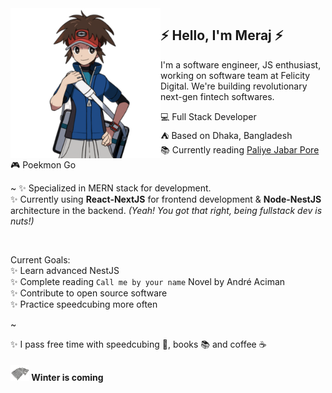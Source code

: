<img align="left" width="240" src="./img/meraj-coding-7.png"> 

## ⚡ Hello, I'm Meraj ⚡ 

I'm a software engineer, JS enthusiast, working on software team at Felicity Digital. We're building revolutionary next-gen fintech softwares. 

💻 Full Stack Developer <br> 
⛺ Based on Dhaka, Bangladesh <br>
📚 Currently reading [Paliye Jabar Pore](https://www.goodreads.com/book/show/44178337) <br> 
🎮 Poekmon Go <br> 

~
✨ Specialized in MERN stack for development. <br>
✨ Currently using **React-NextJS** for frontend development & **Node-NestJS** architecture in the backend. *(Yeah! You got that right, being fullstack dev is nuts!)*


<br> 

Current Goals: <br> 
✨ Learn advanced NestJS <br> 
✨ Complete reading `Call me by your name` Novel by André Aciman <br> 
✨ Contribute to open source software <br> 
✨ Practice speedcubing more often <br> 

~

✨ I pass free time with speedcubing 🧊, books 📚 and coffee ☕

#### ![Winter is coming](img/stark-2.png)  Winter is coming 
